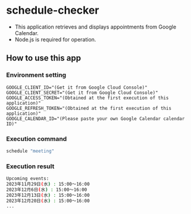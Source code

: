 # schedule-checker

- This application retrieves and displays appointments from Google Calendar.
- Node.js is required for operation.


## How to use this app

### Environment setting

```.env
GOOGLE_CLIENT_ID="(Get it from Google Cloud Console)"
GOOGLE_CLIENT_SECRET="(Get it from Google Cloud Console)"
GOOGLE_ACCESS_TOKEN="(Obtained at the first execution of this application)"
GOOGLE_REFRESH_TOKEN="(Obtained at the first execution of this application)"
GOOGLE_CALENDAR_ID="(Please paste your own Google Calendar calendar ID)"
```

### Execution command

```bash
schedule "meeting"
```

### Execution result

```bash
Upcoming events:
2023年11月29日(水) : 15:00～16:00
2023年12月6日(水) : 15:00～16:00
2023年12月13日(水) : 15:00～16:00
2023年12月20日(水) : 15:00～16:00
...
```